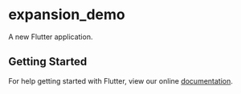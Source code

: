 # expansion_demo

A new Flutter application.

## Getting Started

For help getting started with Flutter, view our online
[documentation](https://flutter.io/).
